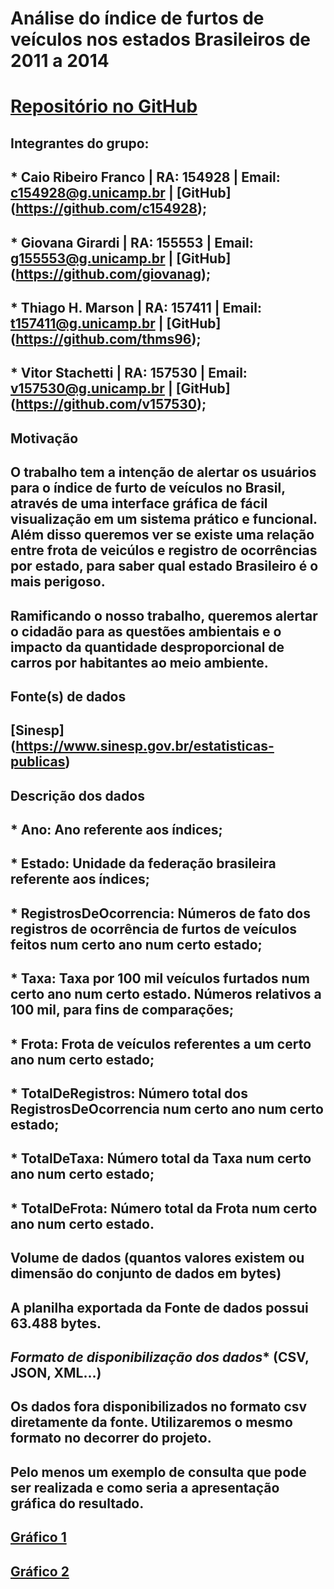 # **Análise do índice de furtos de veículos nos estados Brasileiros de 2011 a 2014**

# [Repositório no GitHub](https://github.com/v157530/si400)

## **Integrantes do grupo:**
##  * Caio Ribeiro Franco | RA: 154928 | Email: c154928@g.unicamp.br | [GitHub] (https://github.com/c154928);
##  * Giovana Girardi | RA: 155553 | Email: g155553@g.unicamp.br | [GitHub] (https://github.com/giovanag);
##  * Thiago H. Marson | RA: 157411 | Email: t157411@g.unicamp.br | [GitHub] (https://github.com/thms96);
##  * Vitor Stachetti | RA: 157530 | Email: v157530@g.unicamp.br | [GitHub] (https://github.com/v157530);

## **Motivação**
## O trabalho tem a intenção de alertar os usuários para o índice de furto de veículos no Brasil, através de uma interface gráfica de fácil visualização em um sistema prático e funcional. Além disso queremos ver se existe uma relação entre frota de veicúlos e registro de ocorrências por estado, para saber qual estado Brasileiro é o mais perigoso.

## Ramificando o nosso trabalho, queremos alertar o cidadão para as questões ambientais e o impacto da quantidade desproporcional de carros por habitantes ao meio ambiente.

## **Fonte(s) de dados**
## [Sinesp] (https://www.sinesp.gov.br/estatisticas-publicas)

## **Descrição dos dados**
## * Ano: Ano referente aos índices;
## * Estado: Unidade da federação brasileira referente aos índices;
## * RegistrosDeOcorrencia: Números de fato dos registros de ocorrência de furtos de veículos feitos num certo ano num certo estado;
## * Taxa: Taxa por 100 mil veículos furtados num certo ano num certo estado. Números relativos a 100 mil, para fins de comparações;
## * Frota: Frota de veículos referentes a um certo ano num certo estado;
## * TotalDeRegistros: Número total dos RegistrosDeOcorrencia num certo ano num certo estado;
## * TotalDeTaxa: Número total da Taxa num certo ano num certo estado;
## * TotalDeFrota: Número total da Frota num certo ano num certo estado.

## Volume de dados (quantos valores existem ou dimensão do conjunto de dados em bytes)
## A planilha exportada da Fonte de dados possui 63.488 bytes.

## *Formato de disponibilização dos dados** (CSV, JSON, XML...)
## Os dados fora disponibilizados no formato csv diretamente da fonte. Utilizaremos o mesmo formato no decorrer do projeto.

## **Pelo menos um exemplo de consulta que pode ser realizada e como seria a apresentação gráfica do resultado.**
## [Gráfico 1](http://imagizer.imageshack.us/a/img921/6268/ydrC0s.png)
## [Gráfico 2](http://imageshack.com/a/img924/15/feSjzI.jpg)
